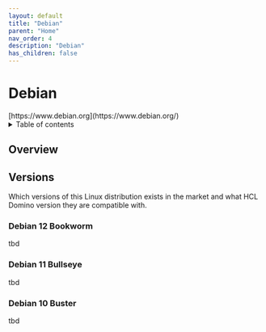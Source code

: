 ```yaml
---
layout: default
title: "Debian"
parent: "Home"
nav_order: 4
description: "Debian"
has_children: false
---
```

<h1>Debian</h1>
[https://www.debian.org](https://www.debian.org/)

<details close markdown="block">
  <summary>
    Table of contents
  </summary>
  {: .text-delta }
1. TOC
{:toc}
</details>

## Overview


## Versions
Which versions of this Linux distribution exists in the market and what HCL Domino version they are compatible with.


### Debian 12 Bookworm
tbd

### Debian 11 Bullseye
tbd

### Debian 10 Buster
tbd

